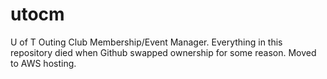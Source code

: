 utocm
=====

U of T Outing Club Membership/Event Manager. Everything in this repository died when Github swapped ownership for some reason. Moved to AWS hosting. 